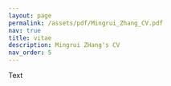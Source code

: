 ```yaml
---
layout: page
permalink: /assets/pdf/Mingrui_Zhang_CV.pdf
nav: true
title: vitae
description: Mingrui ZHang's CV
nav_order: 5
---
```


Text

